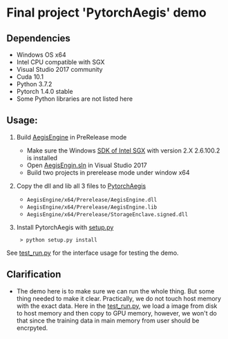 # Final project 'PytorchAegis' demo

## Dependencies

- Windows OS x64
- Intel CPU compatible with SGX
- Visual Studio 2017 community
- Cuda 10.1
- Python 3.7.2
- Pytorch 1.4.0 stable
- Some Python libraries are not listed here

## Usage:

1. Build [AegisEngine](../AegisEngine/) in PreRelease mode
   * Make sure the Windows [SDK of Intel SGX](https://software.intel.com/en-us/sgx/sdk) with version 2.X 2.6.100.2 is installed
   * Open [AegisEngin.sln](../AegisEngine/AegisEngine.sln) in Visual Studio 2017
   * Build two projects in prerelease mode under window x64
2. Copy the dll and lib all 3 files to [PytorchAegis](./)
   * `AegisEngine/x64/Prerelease/AegisEngine.dll`
   * `AegisEngine/x64/Prerelease/AegisEngine.lib`
   * `AegisEngine/x64/Prerelease/StorageEnclave.signed.dll`
3. Install PytorchAegis with [setup.py](./setup.py)
        
        > python setup.py install

See [test_run.py](./test_run.py) for the interface usage for testing the demo.

## Clarification

- The demo here is to make sure we can run the whole thing. But some thing needed to make it clear. Practically, we do not touch host memory with the exact data. Here in the [test_run.py](./test_run.py), we load a image from disk to host memory and then copy to GPU memory, however, we won't do that since the training data in main memory from user should be encrpyted.